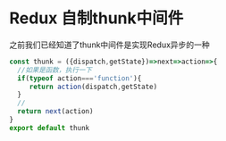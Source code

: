 # Redux 自制thunk中间件

之前我们已经知道了thunk中间件是实现Redux异步的一种

```javascript
const thunk = ({dispatch,getState})=>next=>action=>{
  //如果是函数，执行一下
  if(typeof action==='function'){
     return action(dispatch,getState)
  }
  //
  return next(action)
}
export default thunk
```

